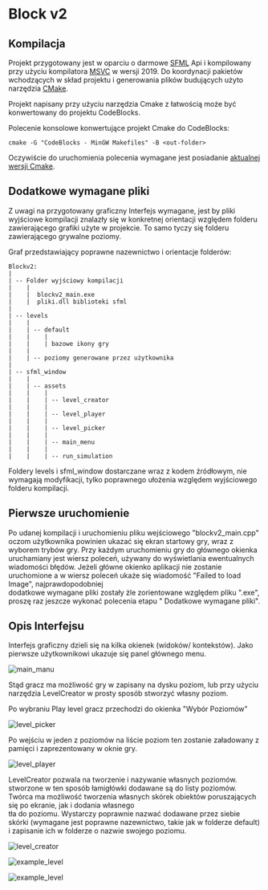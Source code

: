 # Block v2

## Kompilacja

Projekt przygotowany jest w oparciu o darmowe [SFML](https://www.sfml-dev.org/) Api i kompilowany przy użyciu
kompilatora [MSVC](https://visualstudio.microsoft.com/vs/features/cplusplus/) w wersji 2019. Do koordynacji pakietów
wchodzących w skład projektu i generowania plików budujących użyto narzędzia [CMake](https://cmake.org/).

Projekt napisany przy użyciu narzędzia Cmake z łatwością może być konwertowany do projektu CodeBlocks.

Polecenie konsolowe konwertujące projekt Cmake do CodeBlocks:

```
cmake -G "CodeBlocks - MinGW Makefiles" -B <out-folder>
```

Oczywiście do uruchomienia polecenia wymagane jest posiadanie [aktualnej wersji Cmake](https://cmake.org/download/).

## Dodatkowe wymagane pliki

Z uwagi na przygotowany graficzny Interfejs wymagane, jest by pliki wyjściowe kompilacji znalazły się w konkretnej
orientacji względem folderu zawierającego grafiki użyte w projekcie. To samo tyczy się folderu zawierającego grywalne
poziomy.

Graf przedstawiający poprawne nazewnictwo i orientacje folderów:

```
Blockv2:
|
| -- Folder wyjściowy kompilacji 
|    |   
|    |  blockv2_main.exe
|    |  pliki.dll biblioteki sfml
| 
| -- levels 
|    |   
|    | -- default
|    |    |
|    |    | bazowe ikony gry
|    |   
|    | -- poziomy generowane przez użytkownika
|  
| -- sfml_window
|    |   
|    | -- assets
|    |    |
|    |    | -- level_creator
|    |    |
|    |    | -- level_player
|    |    |
|    |    | -- level_picker
|    |    |
|    |    | -- main_menu
|    |    |
|    |    | -- run_simulation
```

Foldery levels i sfml_window dostarczane wraz z kodem źródłowym, nie wymagają modyfikacji, tylko poprawnego ułożenia
względem wyjściowego folderu kompilacji.

## Pierwsze uruchomienie

Po udanej kompilacji i uruchomieniu pliku wejściowego "blockv2_main.cpp" oczom użytkownika powinien ukazać się ekran
startowy gry, wraz z wyborem trybów gry. Przy każdym uruchomieniu gry do głównego okienka uruchamiany jest wiersz
poleceń, używany do wyświetlania ewentualnych wiadomości błędów. Jeżeli główne okienko aplikacji nie zostanie
uruchomione a w wiersz poleceń ukaże się wiadomość "Failed to load Image", najprawdopodobniej      
dodatkowe wymagane pliki zostały żle zorientowane względem pliku ".exe", proszę raz jeszcze wykonać polecenia etapu "
Dodatkowe wymagane pliki".

## Opis Interfejsu

Interfejs graficzny dzieli się na kilka okienek (widoków/ kontekstów). Jako pierwsze użytkownikowi ukazuje się panel
głównego menu.

![main_manu](main_menu.jpg "Główne Menu")

Stąd gracz ma możliwość gry w zapisany na dysku poziom, lub przy użyciu narzędzia LevelCreator w prosty sposób stworzyć
własny poziom.

Po wybraniu Play level gracz przechodzi do okienka "Wybór Poziomów"

![level_picker](main_menu.jpg "Wybór Poziomów")

Po wejściu w jeden z poziomów na liście poziom ten zostanie załadowany z pamięci i zaprezentowany w oknie gry.

![level_player](main_menu.jpg "Okno Gry")

LevelCreator pozwala na tworzenie i nazywanie własnych poziomów. stworzone w ten sposób łamigłówki dodawane są do listy
poziomów. Twórca ma możliwość tworzenia własnych skórek obiektów poruszających się po ekranie, jak i dodania własnego   
tła do poziomu. Wystarczy poprawnie nazwać dodawane przez siebie skórki (wymagane jest poprawne nazewnictwo, takie jak w
folderze default) i zapisanie ich w folderze o nazwie swojego poziomu.

![level_creator](main_menu.jpg "LevelCreator")

![example_level](main_menu.jpg "Przykładowy level")

![example_level](main_menu.jpg "Przykładowy level ze skórkami użytkownika")

